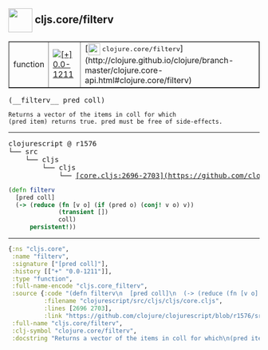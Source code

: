 ## <img width="48px" valign="middle" src="http://i.imgur.com/Hi20huC.png"> cljs.core/filterv

 <table border="1">
<tr>
<td>function</td>
<td><a href="https://github.com/cljsinfo/api-refs/tree/0.0-1211"><img valign="middle" alt="[+] 0.0-1211" src="https://img.shields.io/badge/+-0.0--1211-lightgrey.svg"></a> </td>
<td>
[<img height="24px" valign="middle" src="http://i.imgur.com/1GjPKvB.png"> <samp>clojure.core/filterv</samp>](http://clojure.github.io/clojure/branch-master/clojure.core-api.html#clojure.core/filterv)
</td>
</tr>
</table>

 <samp>
(__filterv__ pred coll)<br>
</samp>

```
Returns a vector of the items in coll for which
(pred item) returns true. pred must be free of side-effects.
```

---

 <pre>
clojurescript @ r1576
└── src
    └── cljs
        └── cljs
            └── <ins>[core.cljs:2696-2703](https://github.com/clojure/clojurescript/blob/r1576/src/cljs/cljs/core.cljs#L2696-L2703)</ins>
</pre>

```clj
(defn filterv
  [pred coll]
  (-> (reduce (fn [v o] (if (pred o) (conj! v o) v))
              (transient [])
              coll)
      persistent!))
```


---

```clj
{:ns "cljs.core",
 :name "filterv",
 :signature ["[pred coll]"],
 :history [["+" "0.0-1211"]],
 :type "function",
 :full-name-encode "cljs.core_filterv",
 :source {:code "(defn filterv\n  [pred coll]\n  (-> (reduce (fn [v o] (if (pred o) (conj! v o) v))\n              (transient [])\n              coll)\n      persistent!))",
          :filename "clojurescript/src/cljs/cljs/core.cljs",
          :lines [2696 2703],
          :link "https://github.com/clojure/clojurescript/blob/r1576/src/cljs/cljs/core.cljs#L2696-L2703"},
 :full-name "cljs.core/filterv",
 :clj-symbol "clojure.core/filterv",
 :docstring "Returns a vector of the items in coll for which\n(pred item) returns true. pred must be free of side-effects."}

```
